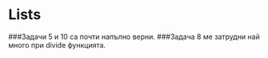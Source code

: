 # Lists

###Задачи 5 и 10 са почти напълно верни.
###Задача 8 ме затрудни най много при divide функцията.
